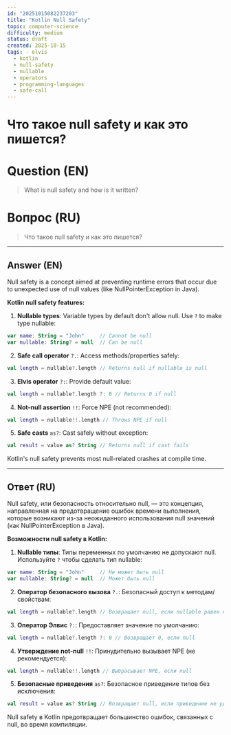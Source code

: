 ```yaml
---
id: "20251015082237203"
title: "Kotlin Null Safety"
topic: computer-science
difficulty: medium
status: draft
created: 2025-10-15
tags: - elvis
  - kotlin
  - null-safety
  - nullable
  - operators
  - programming-languages
  - safe-call
---
```

# Что такое null safety и как это пишется?

# Question (EN)
> What is null safety and how is it written?

# Вопрос (RU)
> Что такое null safety и как это пишется?

---

## Answer (EN)

Null safety is a concept aimed at preventing runtime errors that occur due to unexpected use of null values (like NullPointerException in Java).

**Kotlin null safety features:**

1. **Nullable types**: Variable types by default don't allow null. Use `?` to make type nullable:
```kotlin
var name: String = "John"     // Cannot be null
var nullable: String? = null  // Can be null
```

2. **Safe call operator** `?.`: Access methods/properties safely:
```kotlin
val length = nullable?.length // Returns null if nullable is null
```

3. **Elvis operator** `?:`: Provide default value:
```kotlin
val length = nullable?.length ?: 0 // Returns 0 if null
```

4. **Not-null assertion** `!!`: Force NPE (not recommended):
```kotlin
val length = nullable!!.length // Throws NPE if null
```

5. **Safe casts** `as?`: Cast safely without exception:
```kotlin
val result = value as? String // Returns null if cast fails
```

Kotlin's null safety prevents most null-related crashes at compile time.

---

## Ответ (RU)

Null safety, или безопасность относительно null, — это концепция, направленная на предотвращение ошибок времени выполнения, которые возникают из-за неожиданного использования null значений (как NullPointerException в Java).

**Возможности null safety в Kotlin:**

1. **Nullable типы**: Типы переменных по умолчанию не допускают null. Используйте `?` чтобы сделать тип nullable:
```kotlin
var name: String = "John"     // Не может быть null
var nullable: String? = null  // Может быть null
```

2. **Оператор безопасного вызова** `?.`: Безопасный доступ к методам/свойствам:
```kotlin
val length = nullable?.length // Возвращает null, если nullable равен null
```

3. **Оператор Элвис** `?:`: Предоставляет значение по умолчанию:
```kotlin
val length = nullable?.length ?: 0 // Возвращает 0, если null
```

4. **Утверждение not-null** `!!`: Принудительно вызывает NPE (не рекомендуется):
```kotlin
val length = nullable!!.length // Выбрасывает NPE, если null
```

5. **Безопасные приведения** `as?`: Безопасное приведение типов без исключения:
```kotlin
val result = value as? String // Возвращает null, если приведение не удалось
```

Null safety в Kotlin предотвращает большинство ошибок, связанных с null, во время компиляции.

